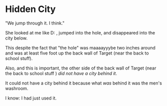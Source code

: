# Hidden City

"We jump through it. I think."

She looked at me like D: , jumped into the hole, and disappeared into the city below.

This despite the fact that "the hole" was maaaayyybe two inches around and was at least five foot up the back wall of Target (near the back to school stuff).

Also, and this is important, the other side of the back wall of Target (near the back to school stuff ) _did not have a city behind it_.

It could not have a city behind it because what _was_ behind it was the men's washroom.

I know: I had just used it.

